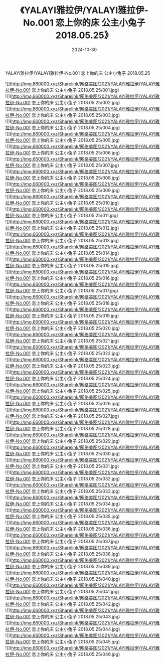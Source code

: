﻿---
layout: post
title:  《YALAYI雅拉伊/YALAYI雅拉伊-No.001 恋上你的床 公主小兔子 2018.05.25》
date:   2024-10-30
img: http://img.660000.xyz/Sharelink/网络美图/2021/YALAYI雅拉伊/YALAYI雅拉伊-No.001 恋上你的床 公主小兔子 2018.05.25/000.jpg
categories: [美女, 清纯, 唯美]
---

YALAYI雅拉伊/YALAYI雅拉伊-No.001 恋上你的床 公主小兔子 2018.05.25

 ![](http://img.660000.xyz/Sharelink/网络美图/2021/YALAYI雅拉伊/YALAYI雅拉伊-No.001 恋上你的床 公主小兔子 2018.05.25/001.jpg) <br>![](http://img.660000.xyz/Sharelink/网络美图/2021/YALAYI雅拉伊/YALAYI雅拉伊-No.001 恋上你的床 公主小兔子 2018.05.25/002.jpg) <br>![](http://img.660000.xyz/Sharelink/网络美图/2021/YALAYI雅拉伊/YALAYI雅拉伊-No.001 恋上你的床 公主小兔子 2018.05.25/003.jpg) <br>![](http://img.660000.xyz/Sharelink/网络美图/2021/YALAYI雅拉伊/YALAYI雅拉伊-No.001 恋上你的床 公主小兔子 2018.05.25/004.jpg) <br>![](http://img.660000.xyz/Sharelink/网络美图/2021/YALAYI雅拉伊/YALAYI雅拉伊-No.001 恋上你的床 公主小兔子 2018.05.25/005.jpg) <br>![](http://img.660000.xyz/Sharelink/网络美图/2021/YALAYI雅拉伊/YALAYI雅拉伊-No.001 恋上你的床 公主小兔子 2018.05.25/006.jpg) <br>![](http://img.660000.xyz/Sharelink/网络美图/2021/YALAYI雅拉伊/YALAYI雅拉伊-No.001 恋上你的床 公主小兔子 2018.05.25/007.jpg) <br>![](http://img.660000.xyz/Sharelink/网络美图/2021/YALAYI雅拉伊/YALAYI雅拉伊-No.001 恋上你的床 公主小兔子 2018.05.25/008.jpg) <br>![](http://img.660000.xyz/Sharelink/网络美图/2021/YALAYI雅拉伊/YALAYI雅拉伊-No.001 恋上你的床 公主小兔子 2018.05.25/009.jpg) <br>![](http://img.660000.xyz/Sharelink/网络美图/2021/YALAYI雅拉伊/YALAYI雅拉伊-No.001 恋上你的床 公主小兔子 2018.05.25/010.jpg) <br>![](http://img.660000.xyz/Sharelink/网络美图/2021/YALAYI雅拉伊/YALAYI雅拉伊-No.001 恋上你的床 公主小兔子 2018.05.25/011.jpg) <br>![](http://img.660000.xyz/Sharelink/网络美图/2021/YALAYI雅拉伊/YALAYI雅拉伊-No.001 恋上你的床 公主小兔子 2018.05.25/012.jpg) <br>![](http://img.660000.xyz/Sharelink/网络美图/2021/YALAYI雅拉伊/YALAYI雅拉伊-No.001 恋上你的床 公主小兔子 2018.05.25/013.jpg) <br>![](http://img.660000.xyz/Sharelink/网络美图/2021/YALAYI雅拉伊/YALAYI雅拉伊-No.001 恋上你的床 公主小兔子 2018.05.25/014.jpg) <br>![](http://img.660000.xyz/Sharelink/网络美图/2021/YALAYI雅拉伊/YALAYI雅拉伊-No.001 恋上你的床 公主小兔子 2018.05.25/015.jpg) <br>![](http://img.660000.xyz/Sharelink/网络美图/2021/YALAYI雅拉伊/YALAYI雅拉伊-No.001 恋上你的床 公主小兔子 2018.05.25/016.jpg) <br>![](http://img.660000.xyz/Sharelink/网络美图/2021/YALAYI雅拉伊/YALAYI雅拉伊-No.001 恋上你的床 公主小兔子 2018.05.25/017.jpg) <br>![](http://img.660000.xyz/Sharelink/网络美图/2021/YALAYI雅拉伊/YALAYI雅拉伊-No.001 恋上你的床 公主小兔子 2018.05.25/018.jpg) <br>![](http://img.660000.xyz/Sharelink/网络美图/2021/YALAYI雅拉伊/YALAYI雅拉伊-No.001 恋上你的床 公主小兔子 2018.05.25/019.jpg) <br>![](http://img.660000.xyz/Sharelink/网络美图/2021/YALAYI雅拉伊/YALAYI雅拉伊-No.001 恋上你的床 公主小兔子 2018.05.25/020.jpg) <br>![](http://img.660000.xyz/Sharelink/网络美图/2021/YALAYI雅拉伊/YALAYI雅拉伊-No.001 恋上你的床 公主小兔子 2018.05.25/021.jpg) <br>![](http://img.660000.xyz/Sharelink/网络美图/2021/YALAYI雅拉伊/YALAYI雅拉伊-No.001 恋上你的床 公主小兔子 2018.05.25/022.jpg) <br>![](http://img.660000.xyz/Sharelink/网络美图/2021/YALAYI雅拉伊/YALAYI雅拉伊-No.001 恋上你的床 公主小兔子 2018.05.25/023.jpg) <br>![](http://img.660000.xyz/Sharelink/网络美图/2021/YALAYI雅拉伊/YALAYI雅拉伊-No.001 恋上你的床 公主小兔子 2018.05.25/024.jpg) <br>![](http://img.660000.xyz/Sharelink/网络美图/2021/YALAYI雅拉伊/YALAYI雅拉伊-No.001 恋上你的床 公主小兔子 2018.05.25/025.jpg) <br>![](http://img.660000.xyz/Sharelink/网络美图/2021/YALAYI雅拉伊/YALAYI雅拉伊-No.001 恋上你的床 公主小兔子 2018.05.25/026.jpg) <br>![](http://img.660000.xyz/Sharelink/网络美图/2021/YALAYI雅拉伊/YALAYI雅拉伊-No.001 恋上你的床 公主小兔子 2018.05.25/027.jpg) <br>![](http://img.660000.xyz/Sharelink/网络美图/2021/YALAYI雅拉伊/YALAYI雅拉伊-No.001 恋上你的床 公主小兔子 2018.05.25/028.jpg) <br>![](http://img.660000.xyz/Sharelink/网络美图/2021/YALAYI雅拉伊/YALAYI雅拉伊-No.001 恋上你的床 公主小兔子 2018.05.25/029.jpg) <br>![](http://img.660000.xyz/Sharelink/网络美图/2021/YALAYI雅拉伊/YALAYI雅拉伊-No.001 恋上你的床 公主小兔子 2018.05.25/030.jpg) <br>![](http://img.660000.xyz/Sharelink/网络美图/2021/YALAYI雅拉伊/YALAYI雅拉伊-No.001 恋上你的床 公主小兔子 2018.05.25/031.jpg) <br>![](http://img.660000.xyz/Sharelink/网络美图/2021/YALAYI雅拉伊/YALAYI雅拉伊-No.001 恋上你的床 公主小兔子 2018.05.25/032.jpg) <br>![](http://img.660000.xyz/Sharelink/网络美图/2021/YALAYI雅拉伊/YALAYI雅拉伊-No.001 恋上你的床 公主小兔子 2018.05.25/033.jpg) <br>![](http://img.660000.xyz/Sharelink/网络美图/2021/YALAYI雅拉伊/YALAYI雅拉伊-No.001 恋上你的床 公主小兔子 2018.05.25/034.jpg) <br>![](http://img.660000.xyz/Sharelink/网络美图/2021/YALAYI雅拉伊/YALAYI雅拉伊-No.001 恋上你的床 公主小兔子 2018.05.25/035.jpg) <br>![](http://img.660000.xyz/Sharelink/网络美图/2021/YALAYI雅拉伊/YALAYI雅拉伊-No.001 恋上你的床 公主小兔子 2018.05.25/036.jpg) <br>![](http://img.660000.xyz/Sharelink/网络美图/2021/YALAYI雅拉伊/YALAYI雅拉伊-No.001 恋上你的床 公主小兔子 2018.05.25/037.jpg) <br>![](http://img.660000.xyz/Sharelink/网络美图/2021/YALAYI雅拉伊/YALAYI雅拉伊-No.001 恋上你的床 公主小兔子 2018.05.25/038.jpg) <br>![](http://img.660000.xyz/Sharelink/网络美图/2021/YALAYI雅拉伊/YALAYI雅拉伊-No.001 恋上你的床 公主小兔子 2018.05.25/039.jpg) <br>![](http://img.660000.xyz/Sharelink/网络美图/2021/YALAYI雅拉伊/YALAYI雅拉伊-No.001 恋上你的床 公主小兔子 2018.05.25/040.jpg) <br>![](http://img.660000.xyz/Sharelink/网络美图/2021/YALAYI雅拉伊/YALAYI雅拉伊-No.001 恋上你的床 公主小兔子 2018.05.25/041.jpg) <br>![](http://img.660000.xyz/Sharelink/网络美图/2021/YALAYI雅拉伊/YALAYI雅拉伊-No.001 恋上你的床 公主小兔子 2018.05.25/042.jpg) <br>![](http://img.660000.xyz/Sharelink/网络美图/2021/YALAYI雅拉伊/YALAYI雅拉伊-No.001 恋上你的床 公主小兔子 2018.05.25/043.jpg) <br>![](http://img.660000.xyz/Sharelink/网络美图/2021/YALAYI雅拉伊/YALAYI雅拉伊-No.001 恋上你的床 公主小兔子 2018.05.25/044.jpg) <br>![](http://img.660000.xyz/Sharelink/网络美图/2021/YALAYI雅拉伊/YALAYI雅拉伊-No.001 恋上你的床 公主小兔子 2018.05.25/045.jpg) <br>![](http://img.660000.xyz/Sharelink/网络美图/2021/YALAYI雅拉伊/YALAYI雅拉伊-No.001 恋上你的床 公主小兔子 2018.05.25/046.jpg) <br>